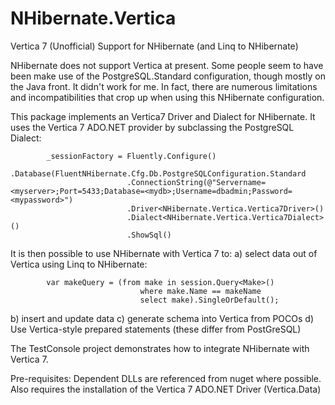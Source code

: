 NHibernate.Vertica
==================

Vertica 7 (Unofficial) Support for NHibernate (and Linq to NHibernate)

NHibernate does not support Vertica at present. Some people seem to have been make use of the PostgreSQL.Standard configuration, though mostly on the Java front. It didn't work for me. In fact, there are numerous limitations and incompatibilities that crop up when using this NHibernate configuration.

This package implements an Vertica7 Driver and Dialect for NHibernate. It uses the Vertica 7 ADO.NET provider by subclassing the PostgreSQL Dialect:

            _sessionFactory = Fluently.Configure()
                .Database(FluentNHibernate.Cfg.Db.PostgreSQLConfiguration.Standard
                              .ConnectionString(@"Servername=<myserver>;Port=5433;Database=<mydb>;Username=dbadmin;Password=<mypassword>")
                              .Driver<NHibernate.Vertica.Vertica7Driver>()
                              .Dialect<NHibernate.Vertica.Vertica7Dialect>()
                              .ShowSql()

It is then possible to use NHibernate with Vertica 7 to:
  a) select data out of Vertica using Linq to NHibernate:
  
            var makeQuery = (from make in session.Query<Make>()
                                 where make.Name == makeName
                                 select make).SingleOrDefault();
                                 
  b) insert and update data
  c) generate schema into Vertica from POCOs
  d) Use Vertica-style prepared statements (these differ from PostGreSQL)
  
The TestConsole project demonstrates how to integrate NHibernate with Vertica 7.

Pre-requisites:
Dependent DLLs are referenced from nuget where possible. 
Also requires the installation of the Vertica 7 ADO.NET Driver (Vertica.Data)



  



